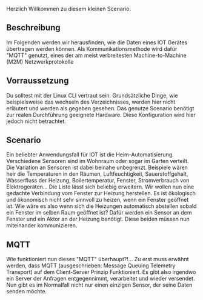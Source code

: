 Herzlich Willkommen zu diesem kleinen Scenario.
## Beschreibung
Im Folgenden werden wir herausfinden, wie die Daten eines IOT Gerätes übertragen werden können.
Als Kommunikationsmethode wird dafür "MQTT" genutzt, eines der am meist verbreitesten Machine-to-Machine (M2M) Netzwerkprotokolle
## Vorraussetzung
Du solltest mit der Linux CLI vertraut sein. Grundsätzliche Dinge, wie beispielsweise das wechseln des Verzeichnisses, werden hier nicht erläutert und werden als gegeben gesehen.
Das genutze Scenario benötigt zur realen Durchführung geeignete Hardware. Diese Konfiguration wird hier jedoch nicht betrachtet.
## Scenario
Ein beliebter Anwendungsfall für IOT ist die Heim-Automatisierung. Verschiedene Sensoren sind im Wohnraum oder sogar im Garten verteilt. Die Variation an Sensoren ist dabei beinahe unbegrenzt. 
Beispiele wären heir die Temperaturen in den Räumen, Luftfeuchtigkeit, Sauerstoffgehalt, Wasserfluss der Heizung, Boilertemperatur, Fenster, Stromverbrauch von Elektrogeräten... 
Die Liste lässt sich beliebig erweitern.
Wir wollen nun eine gedachte Verbindung vom Fenster zur Heizung herstellen. Es ist ökologisch und ökonomisch nicht sehr sinnvoll zu heizen, wenn ein Fenster geöffnet ist.
Wie wäre es also wenn sich die Heizungen automatisch abstellen sobald ein Fenster im selben Raum geöffnet ist?
Dafür werden ein Sensor an dem Fenster und ein Aktor an der Heizung benötigt. Diese beiden müssen nun miteinander kommunizieren.
## MQTT
Wie funktioniert nun dieses "MQTT" überhaupt?!...
Zu erst muss erwähnt werden, dass MQTT (ausgeschrieben: Message Queuing Telemetry Transport) auf dem Client-Server Prinzip Funktioniert.
Es gibt also irgendwo ein Server der Anfragen entgegennimmt, verarbeitet und wieder versendet.
Nun gibt es im Normalfall nicht nur einen einzigen Sensor, der seine Daten senden möchte. 